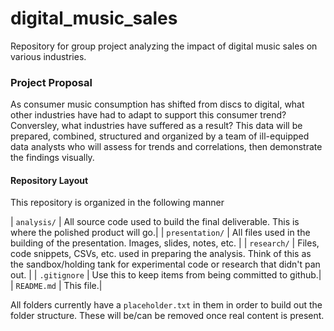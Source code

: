 # digital_music_sales
Repository for group project analyzing the impact of digital music sales on various industries.

### Project Proposal
As consumer music consumption has shifted from discs to digital, what other industries have had to adapt to support this consumer trend?  Conversley, what industries have suffered as a result?   This data will be prepared, combined, structured and organized by a team of ill-equipped data analysts who will assess for trends and correlations, then demonstrate the findings visually.

#### Repository Layout
This repository is organized in the following manner

| `analysis/` | All source code used to build the final deliverable.  This  is where the polished product will go.|
| `presentation/` | All files used in the building of the presentation.  Images, slides, notes, etc. |
| `research/` | Files, code snippets, CSVs, etc. used in preparing the analysis.  Think of this as the sandbox/holding tank for experimental code or research that didn't pan out. |
| `.gitignore` | Use this to keep items from being committed to github.|
| `README.md` | This file.|

All folders currently have a `placeholder.txt` in them in order to build out the folder structure.  These will be/can be removed once real content is present.


